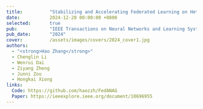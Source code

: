 ```yaml
---
title:          "Stabilizing and Accelerating Federated Learning on Heterogeneous Data with Partial Client Participation"
date:           2024-12-20 00:00:00 +0800
selected:       true
pub:            "IEEE Transactions on Neural Networks and Learning Systems (TNNLS)"
pub_date:       "2024"
cover:          /assets/images/covers/2024_cover1.jpg
authors:
  - "<strong>Hao Zhang</strong>"
  - Chenglin Li
  - Wenrui Dai
  - Ziyang Zheng
  - Junni Zou
  - Hongkai Xiong
links:
  Code: https://github.com/haozzh/FedANAG
  Paper: https://ieeexplore.ieee.org/document/10696955
---
```

